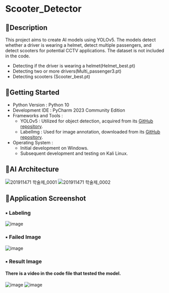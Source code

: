 # Scooter_Detector

## 🌻Description
This project aims to create AI models using YOLOv5. The models detect whether a driver is wearing a helmet, detect multiple passengers, and detect scooters for potential CCTV applications. The dataset is not included in the code.

- Detecting if the driver is wearing a helmet(Helmet_best.pt)
- Detecting two or more drivers(Multi_passenger3.pt)
- Detecting scooters (Scooter_best.pt)

## 🌻Getting Started
- Python Version : Python 10
- Development IDE : PyCharm 2023 Community Edition
- Frameworks and Tools :
  - YOLOv5 : Utilized for object detection, acquired from its [GitHub repository](https://github.com/ultralytics/yolov5).
  - LabelImg : Used for image annotation, downloaded from its [GitHub repository](https://github.com/tzutalin/labelImg).
- Operating System :
  - Initial development on Windows.
  - Subsequent development and testing on Kali Linux.
 
## 🌻AI Architecture 
![201911471 학술제_0001](https://github.com/user-attachments/assets/7057dfd0-6b41-4a9a-8311-e145075f695b)
![201911471 학술제_0002](https://github.com/user-attachments/assets/2c93ad80-8cb9-4b71-a5aa-f4b033e76aa6)


## 🌻Application Screenshot
### ▪️ Labeling
![image](https://github.com/Yunzoo01/Scooter_Detecter/assets/116542699/dda8b80f-2448-48d8-a37b-70244ff1bd0c)
### ▪️ Failed Image
![image](https://github.com/Yunzoo01/Scooter_Detecter/assets/116542699/fb43daf1-eaba-419d-8eb9-d18924d6a094)
### ▪️ Result Image
#### There is a video in the code file that tested the model.
![image](https://github.com/Yunzoo01/Scooter_Detecter/assets/116542699/89ccd19a-ab46-4355-9486-2a655b4d31da)
![image](https://github.com/Yunzoo01/Scooter_Detecter/assets/116542699/22674920-c94f-4d5f-9fe2-973161f76f26)
